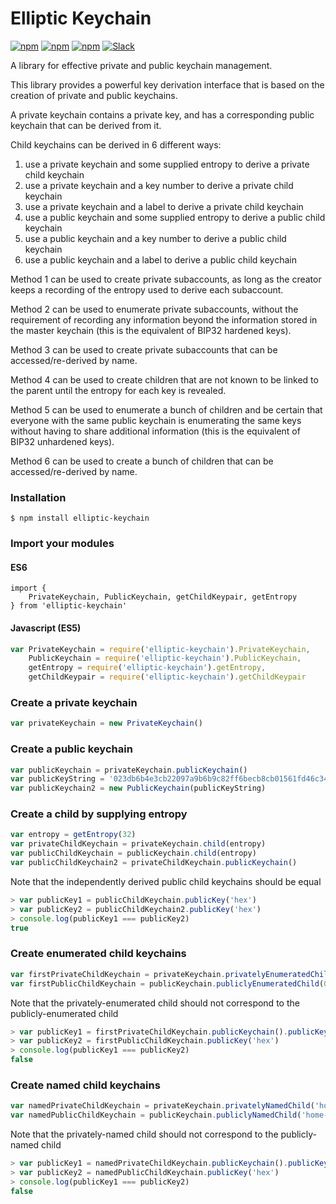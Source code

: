 # Elliptic Keychain

[![npm](https://img.shields.io/npm/l/elliptic-keychain.svg)](https://www.npmjs.com/package/elliptic-keychain)
[![npm](https://img.shields.io/npm/v/elliptic-keychain.svg)](https://www.npmjs.com/package/elliptic-keychain)
[![npm](https://img.shields.io/npm/dm/elliptic-keychain.svg)](https://www.npmjs.com/package/elliptic-keychain)
[![Slack](http://slack.blockstack.org/badge.svg)](http://slack.blockstack.org/)

A library for effective private and public keychain management.

This library provides a powerful key derivation interface that is based on the creation of private and public keychains.

A private keychain contains a private key, and has a corresponding public keychain that can be derived from it.

Child keychains can be derived in 6 different ways:

1. use a private keychain and some supplied entropy to derive a private child keychain
1. use a private keychain and a key number to derive a private child keychain
1. use a private keychain and a label to derive a private child keychain
1. use a public keychain and some supplied entropy to derive a public child keychain
1. use a public keychain and a key number to derive a public child keychain
1. use a public keychain and a label to derive a public child keychain

Method 1 can be used to create private subaccounts, as long as the creator keeps a recording of the entropy used to derive each subaccount.

Method 2 can be used to enumerate private subaccounts, without the requirement of recording any information beyond the information stored in the master keychain (this is the equivalent of BIP32 hardened keys).

Method 3 can be used to create private subaccounts that can be accessed/re-derived by name.

Method 4 can be used to create children that are not known to be linked to the parent until the entropy for each key is revealed.

Method 5 can be used to enumerate a bunch of children and be certain that everyone with the same public keychain is enumerating the same keys without having to share additional information (this is the equivalent of BIP32 unhardened keys).

Method 6 can be used to create a bunch of children that can be accessed/re-derived by name.

### Installation

```
$ npm install elliptic-keychain
```

### Import your modules

#### ES6

```es6
import {
    PrivateKeychain, PublicKeychain, getChildKeypair, getEntropy
} from 'elliptic-keychain'
```

#### Javascript (ES5)

```js
var PrivateKeychain = require('elliptic-keychain').PrivateKeychain,
    PublicKeychain = require('elliptic-keychain').PublicKeychain,
    getEntropy = require('elliptic-keychain').getEntropy,
    getChildKeypair = require('elliptic-keychain').getChildKeypair
```

### Create a private keychain

```js
var privateKeychain = new PrivateKeychain()
```

### Create a public keychain

```js
var publicKeychain = privateKeychain.publicKeychain()
var publicKeyString = '023db6b4e3cb22097a9b6b9c82ff6becb8cb01561fd46c3484abf22ff4dc30ee58'
var publicKeychain2 = new PublicKeychain(publicKeyString)
```

### Create a child by supplying entropy

```js
var entropy = getEntropy(32)
var privateChildKeychain = privateKeychain.child(entropy)
var publicChildKeychain = publicKeychain.child(entropy)
var publicChildKeychain2 = privateChildKeychain.publicKeychain()
```

Note that the independently derived public child keychains should be equal

```js
> var publicKey1 = publicChildKeychain.publicKey('hex')
> var publicKey2 = publicChildKeychain2.publicKey('hex')
> console.log(publicKey1 === publicKey2)
true
```

### Create enumerated child keychains

```js
var firstPrivateChildKeychain = privateKeychain.privatelyEnumeratedChild(0)
var firstPublicChildKeychain = publicKeychain.publiclyEnumeratedChild(0)
```

Note that the privately-enumerated child should not correspond to the publicly-enumerated child

```js
> var publicKey1 = firstPrivateChildKeychain.publicKeychain().publicKey('hex')
> var publicKey2 = firstPublicChildKeychain.publicKey('hex')
> console.log(publicKey1 === publicKey2)
false
```

### Create named child keychains

```js
var namedPrivateChildKeychain = privateKeychain.privatelyNamedChild('home-laptop-1')
var namedPublicChildKeychain = publicKeychain.publiclyNamedChild('home-laptop-1')
```

Note that the privately-named child should not correspond to the publicly-named child

```js
> var publicKey1 = namedPrivateChildKeychain.publicKeychain().publicKey('hex')
> var publicKey2 = namedPublicChildKeychain.publicKey('hex')
> console.log(publicKey1 === publicKey2)
false
```
